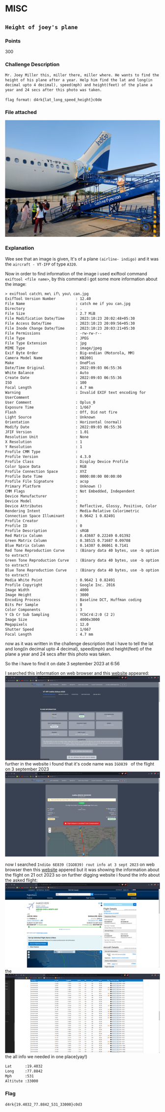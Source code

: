 # MISC
## `Height of joey's plane`
### Points
300
### Challenge Description
```
Mr. Joey Miller this, miller there, miller where. He wants to find the height of his plane after a year. Help him find the lat and long(in decimal upto 4 decimal), speed(mph) and height(feet) of the plane a year and 24 secs after this photo was taken.

flag format: d4rk{lat_long_speed_height}c0de
```
### File attached
![img](hop/img/catch%20me%20if%20you%20can.jpg)

### Explanation
Wee see that an image is given, It's of a plane `(airline- indigo)` and it was the `aircraft - VT-IFP` of type `A320`.

Now in order to find information of the image i used exiftool command `exiftool <file name>`, by this command i got some more information about the image:
```
> exiftool catch\ me\ if\ you\ can.jpg 
ExifTool Version Number         : 12.40
File Name                       : catch me if you can.jpg
Directory                       : .
File Size                       : 2.7 MiB
File Modification Date/Time     : 2023:10:23 20:02:48+05:30
File Access Date/Time           : 2023:10:23 20:09:56+05:30
File Inode Change Date/Time     : 2023:10:23 20:03:21+05:30
File Permissions                : -rw-rw-r--
File Type                       : JPEG
File Type Extension             : jpg
MIME Type                       : image/jpeg
Exif Byte Order                 : Big-endian (Motorola, MM)
Camera Model Name               : KB2001
Make                            : OnePlus
Date/Time Original              : 2022:09:03 06:55:36
White Balance                   : Auto
Create Date                     : 2022:09:03 06:55:36
ISO                             : 100
Focal Length                    : 4.7 mm
Warning                         : Invalid EXIF text encoding for UserComment
User Comment                    : Oplus_0
Exposure Time                   : 1/667
Flash                           : Off, Did not fire
Light Source                    : Unknown
Orientation                     : Horizontal (normal)
Modify Date                     : 2022:09:03 06:55:36
JFIF Version                    : 1.01
Resolution Unit                 : None
X Resolution                    : 1
Y Resolution                    : 1
Profile CMM Type                : 
Profile Version                 : 4.3.0
Profile Class                   : Display Device Profile
Color Space Data                : RGB
Profile Connection Space        : XYZ
Profile Date Time               : 0000:00:00 00:00:00
Profile File Signature          : acsp
Primary Platform                : Unknown ()
CMM Flags                       : Not Embedded, Independent
Device Manufacturer             : 
Device Model                    : 
Device Attributes               : Reflective, Glossy, Positive, Color
Rendering Intent                : Media-Relative Colorimetric
Connection Space Illuminant     : 0.9642 1 0.82491
Profile Creator                 : 
Profile ID                      : 0
Profile Description             : sRGB
Red Matrix Column               : 0.43607 0.22249 0.01392
Green Matrix Column             : 0.38515 0.71687 0.09708
Blue Matrix Column              : 0.14307 0.06061 0.7141
Red Tone Reproduction Curve     : (Binary data 40 bytes, use -b option to extract)
Green Tone Reproduction Curve   : (Binary data 40 bytes, use -b option to extract)
Blue Tone Reproduction Curve    : (Binary data 40 bytes, use -b option to extract)
Media White Point               : 0.9642 1 0.82491
Profile Copyright               : Google Inc. 2016
Image Width                     : 4000
Image Height                    : 3000
Encoding Process                : Baseline DCT, Huffman coding
Bits Per Sample                 : 8
Color Components                : 3
Y Cb Cr Sub Sampling            : YCbCr4:2:0 (2 2)
Image Size                      : 4000x3000
Megapixels                      : 12.0
Shutter Speed                   : 1/667
Focal Length                    : 4.7 mm
```
now as it was written in the challenge description that i have to tell the lat and long(in decimal upto 4 decimal), speed(mph) and height(feet) of the plane a year and 24 secs after this photo was taken.

So the i have to find it on date 3 september 2023 at 6:56

I searched this information on web browser and this [website](https://www.flightera.net/en/planes/VT-IFP) appeared:
![](hop/img/1search.png)
further in the website i found that it's code name was `IGO839 ` of the flight on 3 september 2023
![](hop/img/fsearch.png)


now I searched `IndiGo 6E839 (IGO839) rout info at 3 sept 2023` on web browser then this [website](https://www.flightaware.com/live/flight/IGO839) appered but it was showing the information about the flight on 21 oct 2023 so on further digging website i found the info about the asked flight:
![](hop/img/found.png)
the
![](hop/img/final.png)
 the all info we needed in one place(yay!)
 ```
Lat      :19.4032
Long     :77.8842
Mph      :531
Altitute :33000
```

### Flag
`d4rk{19.4032_77.8842_531_33000}c0d3`
